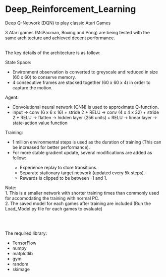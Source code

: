 # Deep_Reinforcement_Learning
Deep Q-Network (DQN) to play classic Atari Games

3 Atari games (MsPacman, Boxing and Pong) are being tested with the same architecture and achieved decent performance.

<br>
The key details of the architecture is as follow:

<dl>
  <dt>State Space:</dt>
  <ul>
  <li>Environment observation is converted to greyscale and reduced in size (60 x 60) to conserve memory.</li>
  <li>4 consecutive frames are stacked together (60 x 60 x 4) in order to capture the motion.</li>
  </ul>
  
   <dt>Agent:</dt>
  <ul>
  <li>Convolutional neural network (CNN) is used to approximate Q-function.</li>
  <li>input &rarr; conv (6 x 6 x 16) + stride 2 + RELU &rarr; conv (4 x 4 x 32) + stride 2 + RELU &rarr; flatten &rarr; hidden layer (256 units) + RELU &rarr; linear layer &rarr; state-action value function</li>
  </ul>

  <dt>Training:</dt>
  <ul>
  <li>1 million environmental steps is used as the duration of training (This can be increased for better performance).</li>
  <li>For more stable gradient update, several modifications are added as follow:</li>
  <ul>
  <li>Experience replay to store transitions.</li>
  <li>Separate stationary target network (updated every 5k steps).</li>
  <li>Rewards is clipped to be between -1 and 1.</li>
  </ul>
  </ul>
</dl>

<dl>
  <dt>Note:</dt>
  1. This is a smaller network with shorter training times than commonly used for accomodating the training with normal PC.<br>
  2. The saved model for each games after training are included (Run the Load_Model.py file for each games to evaluate)
</dl>
 

<br><br/>

The required library:
* TensorFlow
* numpy
* matplotlib
* gym
* random
* skimage
